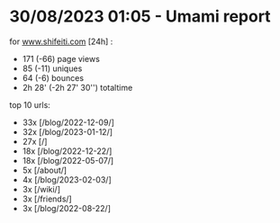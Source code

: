 # 30/08/2023 01:05 - Umami report
for www.shifeiti.com [24h] :

 - 171 (-66) page views
 - 85 (-11) uniques
 - 64 (-6) bounces
 - 2h 28'  (-2h 27' 30'') totaltime


top 10 urls:
 - 33x [/blog/2022-12-09/]
 - 32x [/blog/2023-01-12/]
 - 27x [/]
 - 18x [/blog/2022-12-22/]
 - 18x [/blog/2022-05-07/]
 - 5x [/about/]
 - 4x [/blog/2023-02-03/]
 - 3x [/wiki/]
 - 3x [/friends/]
 - 3x [/blog/2022-08-22/]


